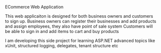 ECommerce Web Application

This web applicaiton is designed for both business owners and customers to sign up.
Business owners can register their businesses and add products and assign employees, they also have point of sale system
Customers will be able to sign in and add items to cart and buy products 

I am developing this side project for learning ASP.NET advanced topics like xUnit, structured logging, delegates, tenant structure etc

